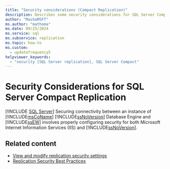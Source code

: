 ```yaml
---
title: "Security considerations (Compact Replication)"
description: Describes some security considerations for SQL Server Compact Replication.
author: "MashaMSFT"
ms.author: "mathoma"
ms.date: 09/25/2024
ms.service: sql
ms.subservice: replication
ms.topic: how-to
ms.custom:
  - updatefrequency5
helpviewer_keywords:
  - "security [SQL Server replication], SQL Server Compact"
---
```

# Security Considerations for SQL Server Compact Replication
[!INCLUDE [SQL Server](../../../includes/applies-to-version/sqlserver.md)]
  Securing connectivity between an instance of [!INCLUDE[msCoName](../../../includes/msconame-md.md)] [!INCLUDE[ssNoVersion](../../../includes/ssnoversion-md.md)] Database Engine and [!INCLUDE[ssEW](../../../includes/ssew-md.md)] involves properly configuring security for both Microsoft Internet Information Services (IIS) and [!INCLUDE[ssNoVersion](../../../includes/ssnoversion-md.md)].  
  
## Related content

- [View and modify replication security settings](../../../relational-databases/replication/security/view-and-modify-replication-security-settings.md)
- [Replication Security Best Practices](../../../relational-databases/replication/security/replication-security-best-practices.md)
